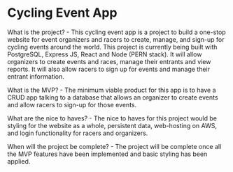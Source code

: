 # Cycling Event App

What is the project? - This cycling event app is a project to build a one-stop website for event organizers and racers to create, manage, and sign-up for cycling events around the world. This project is currently being built with PostgreSQL, Express JS, React and Node (PERN stack). It will allow organizers to create events and races, manage their entrants and view reports. It will also allow racers to sign up for events and manage their entrant information.

What is the MVP? - The minimum viable product for this app is to have a CRUD app talking to a database that allows an organizer to create events and allow racers to sign-up for those events.

What are the nice to haves? -  The nice to haves for this project would be styling for the website as a whole, persistent data, web-hosting on AWS, and login functionality for racers and organizers.

When will the project be complete? - The project will be complete once all the MVP features have been implemented and basic styling has been applied.
